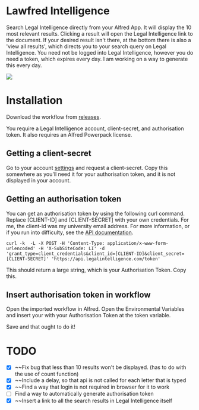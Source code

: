 # Lawfred Intelligence
Search Legal Intelligence directly from your Alfred App. 
It will display the 10 most relevant results. Clicking a result will open the Legal Intelligence link to the document. If your desired result isn't there, at the bottom there is also a 'view all results', which directs you to your search query on Legal Intelligence. You need not be logged into Legal Intelligence, however you do need a token, which expires every day. I am working on a way to generate this every day.

![](Lawfredinaction.gif)

# Installation 
Download the workflow from [releases](https://github.com/ABeehive/lawfred-intelligence/releases). 

You require a Legal Intelligence account, client-secret, and authorisation token.
It also requires an Alfred Powerpack license.

## Getting a client-secret 
Go to your account [settings](https://www.legalintelligence.com/userprofile) and request a client-secret. Copy this somewhere as you'll need it for your authorisation token, and it is not displayed in your account. 

## Getting an authorisation token 
You can get an authorisation token by using the following curl command. Replace [CLIENT-ID] and [CLIENT-SECRET] with your own credentials. For me, the client-id was my university email address. For more information, or if you run into difficulty, see the [API documentation](https://www.legalintelligence.com/handleidingen/api-technical-information/).

``` 
curl -k  -L -X POST -H 'Content-Type: application/x-www-form-urlencoded' -H 'X-SubSiteCode: LI' -d 'grant_type=client_credentials&client_id=[CLIENT-ID]&client_secret=[CLIENT-SECRET]' 'https://api.legalintelligence.com/token'
```

This should return a large string, which is your Authorisation Token. Copy this. 

## Insert authorisation token in workflow
Open the imported workflow in Alfred. 
Open the Environmental Variables and insert your with your Authorisation Token at the token variable. 

Save and that ought to do it!


# TODO
- [X] ~~Fix bug that less than 10 results won't be displayed. (has to do with the use of count function)
- [x] ~~Include a delay, so that api is not called for each letter that is typed
- [x] ~~Find a way that login is not required in browser for it to work
- [ ] Find a way to automatically generate authorisation token
- [x] ~~Insert a link to all the search results in Legal Intelligence itself 
